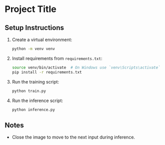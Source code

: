 # Project Title

## Setup Instructions

1. Create a virtual environment:
   ```bash
   python -m venv venv
   ```

1. Install requirements from `requirements.txt`:
   ```bash
   source venv/bin/activate  # On Windows use `venv\Scripts\activate`
   pip install -r requirements.txt
   ```

1. Run the training script:
   ```bash
   python train.py
   ```

1. Run the inference script:
   ```bash
   python inference.py
   ```

## Notes
- Close the image to move to the next input during inference.